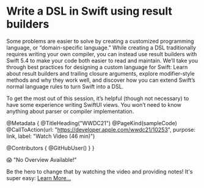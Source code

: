 # Write a DSL in Swift using result builders

Some problems are easier to solve by creating a customized programming language, or “domain-specific language.” While creating a DSL traditionally requires writing your own compiler, you can instead use result builders with Swift 5.4 to make your code both easier to read and maintain. We’ll take you through best practices for designing a custom language for Swift: Learn about result builders and trailing closure arguments, explore modifier-style methods and why they work well, and discover how you can extend Swift’s normal language rules to turn Swift into a DSL.

To get the most out of this session, it’s helpful (though not necessary) to have some experience writing SwiftUI views. You won’t need to know anything about parser or compiler implementation.

@Metadata {
   @TitleHeading("WWDC21")
   @PageKind(sampleCode)
   @CallToAction(url: "https://developer.apple.com/wwdc21/10253", purpose: link, label: "Watch Video (46 min)")

   @Contributors {
      @GitHubUser(<replace this with your GitHub handle>)
   }
}

😱 "No Overview Available!"

Be the hero to change that by watching the video and providing notes! It's super easy:
 [Learn More…](https://wwdcnotes.github.io/WWDCNotes/documentation/wwdcnotes/contributing)
